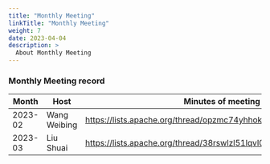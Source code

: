 ```yaml
---
title: "Monthly Meeting"
linkTitle: "Monthly Meeting"
weight: 7
date: 2023-04-04
description: >
  About Monthly Meeting
---
```


### Monthly Meeting record

|  Month   | Host | Minutes of meeting |
|  ----   | ----- | ------- |
| 2023-02 | Wang Weibing | https://lists.apache.org/thread/opzmc74yhhokox0164f2o5wv60o74nct |
| 2023-03 | Liu Shuai    | https://lists.apache.org/thread/38rswlzl51lqvl04bvf6ho0od8smrc4z |